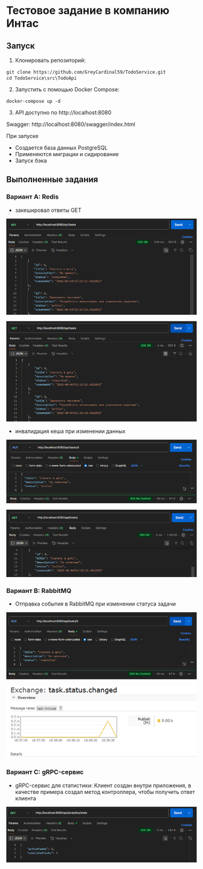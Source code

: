 # Тестовое задание в компанию Интас

## Запуск
1. Клонировать репозиторий:
```
git clone https://github.com/GreyCardinal59/TodoService.git
cd TodoService\src\TodoApi
```

2. Запустить с помощью Docker Compose:
```
docker-compose up -d
```

3. API доступно по http://localhost:8080

Swagger: http://localhost:8080/swagger/index.html

При запуске
- Создается база данных PostgreSQL
- Применяются миграции и сидирование
- Запуск бэка

## Выполненные задания

### Вариант А: Redis

- закешировал ответы GET

![img](md-sources/Redis1.png)

![img](md-sources/Redis2.png)
- инвалидация кеша при изменении данных

![img](md-sources/invalidation1.png)

![img](md-sources/invalidation2.png)

### Вариант В: RabbitMQ
- Отправка события в RabbitMQ при изменении статуса задачи

![img](md-sources/rabbit1.png)

![img](md-sources/rabbit2.png)

### Вариант С: gRPC-сервис
- gRPC-сервис для статистики:
Клиент создан внутри приложения, в качестве примера создал метод контроллера, чтобы получить ответ клиента

![img](md-sources/grpc.png)

